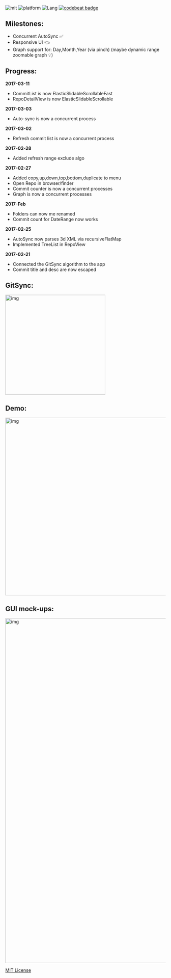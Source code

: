 ![mit](https://img.shields.io/badge/License-MIT-brightgreen.svg) ![platform](https://img.shields.io/badge/Platform-macOS-blue.svg) ![Lang](https://img.shields.io/badge/Language-Swift-orange.svg) [![codebeat badge](https://codebeat.co/badges/5c7a5051-2fa6-45c1-9c2c-0db5fe70837b)](https://codebeat.co/projects/github-com-eonist-gitsyncosx)

## Milestones:
- Concurrent AutoSync ✅
- Responsive UI 👈
- Graph support for: Day,Month,Year (via pinch) (maybe dynamic range zoomable graph 💡)

## Progress:

**2017-03-11**  
- CommitList is now ElasticSlidableScrollableFast
- RepoDetailView is now ElasticSlidableScrollable

**2017-03-03**    
- Auto-sync is now a concurrent process

**2017-03-02**  
- Refresh commit list is now a concurrent process

**2017-02-28**
- Added refresh range exclude algo

**2017-02-27**  
- Added copy,up,down,top,bottom,duplicate to menu
- Open Repo in browser/finder
- Commit counter is now a concurrent processes
- Graph is now a concurrent processes

**2017-Feb**  
- Folders can now me renamed
- Commit count for DateRange now works

**2017-02-25**
- AutoSync now parses 3d XML via recursiveFlatMap 
- Implemented TreeList in RepoView 

**2017-02-21**  
- Connected the GitSync algorithm to the app  
- Commit title and desc are now escaped  

## GitSync:  
<img width="314" alt="img" src="https://dl.dropboxusercontent.com/u/2559476/gitsync_logo_2016_blue.png">

## Demo:
<img width="558" alt="img" src="https://dl.dropboxusercontent.com/u/2559476/gitsync_take_3.mov.gif">

## GUI mock-ups:   

<img width="1083" alt="img" src="https://dl.dropboxusercontent.com/u/2559476/gitsync_gui_design_low.png">

[MIT License](http://opensource.org/licenses/MIT)
